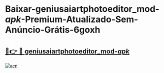 # Baixar-geniusaiartphotoeditor_mod-_apk_-Premium-Atualizado-Sem-Anúncio-Grátis-6goxh

# <h2><a href="https://id4wu3.esa.edu.pl?src=geniusaiartphotoeditor_mod-_apk_&ref=6goxh">🔗👉 🔴 geniusaiartphotoeditor_mod-_apk_</a></h2>

[![acn](https://github.com/user-attachments/assets/0f9c940e-d8b0-45ae-aac7-cd30a18b3e1c)](https://id4wu3.esa.edu.pl?src=geniusaiartphotoeditor_mod-_apk_&ref=6goxh)

